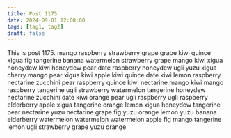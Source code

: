 ```yaml
---
title: Post 1175
date: 2024-09-01 12:00:00
tags: [tag1, tag2]
draft: false
---
```

This is post 1175.
mango
raspberry
strawberry
grape
grape
kiwi
quince
xigua
fig
tangerine
banana
watermelon
strawberry
grape
mango
kiwi
xigua
honeydew
kiwi
honeydew
pear
date
raspberry
honeydew
ugli
yuzu
xigua
cherry
mango
pear
xigua
kiwi
apple
kiwi
quince
date
kiwi
lemon
raspberry
nectarine
zucchini
pear
raspberry
quince
kiwi
nectarine
mango
kiwi
mango
raspberry
tangerine
ugli
strawberry
watermelon
tangerine
honeydew
nectarine
zucchini
date
kiwi
orange
pear
ugli
raspberry
ugli
raspberry
elderberry
apple
xigua
tangerine
orange
lemon
xigua
honeydew
tangerine
pear
nectarine
yuzu
nectarine
grape
fig
yuzu
orange
lemon
yuzu
banana
elderberry
watermelon
watermelon
watermelon
apple
fig
mango
tangerine
lemon
ugli
strawberry
grape
yuzu
orange
